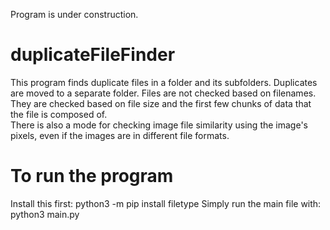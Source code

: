 Program is under construction.  
  
# duplicateFileFinder  
This program finds duplicate files in a folder and its subfolders. Duplicates are moved to a separate folder. Files are not checked based on filenames. They are checked based on file size and the first few chunks of data that the file is composed of.  
There is also a mode for checking image file similarity using the image's pixels, even if the images are in different file formats.  
  
# To run the program  
Install this first: python3 -m pip install filetype
Simply run the main file with:  
python3 main.py  

